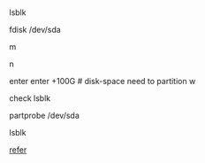 # 


lsblk

fdisk /dev/sda

m

n

enter
enter
+100G # disk-space need to partition
w

check lsblk

partprobe /dev/sda

lsblk

[refer](https://www.decodingdevops.com/how-to-create-partition-in-linux-step-by-step-centos-redhat-rhel/)
